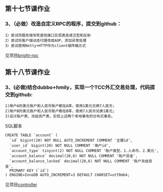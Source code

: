 ## 第十七节课作业
### 3、（必做）改造自定义RPC的程序，提交到github：
    1）尝试将服务端写死查找接口实现类变成泛型和反射
    2）尝试将客户端动态代理改成AOP，添加异常处理
    3）尝试使用Netty+HTTP作为client端传输方式

见项目[bright-rpc](./../bright-rpc)

## 第十八节课作业
### 3、(必做)结合dubbo+hmily，实现一个TCC外汇交易处理，代码提交到github:
    1)用户A的美元账户和人民币账户都在A库，使用1美元兑换7人民币;
    2)用户B的美元账户和人民币账户都在B库，使用7人民币兑换1美元;
    3)设计账户表，冻结资产表，实现上述两个本地事务的分布式事务。

SQL脚本
```mysql
CREATE TABLE `account` (
  `id` bigint(20) NOT NULL AUTO_INCREMENT COMMENT '主键id',
  `user_id` bigint(20) NOT NULL COMMENT '用户id',
  `account_type` tinyint(2) NOT NULL COMMENT '账户类型，1.人命币，2.美元',
  `account_balance` decimal(20,6) NOT NULL COMMENT '账户资金',
  `account_balance_locked` decimal(20,6) NOT NULL COMMENT '账户冻结资金',
  PRIMARY KEY (`id`)
) ENGINE=InnoDB AUTO_INCREMENT=3 DEFAULT CHARSET=utf8mb4;
```
见项目[controller](./hmily-dubbo-demo/hmily-dubbo-demo-account-a/src/main/java/io/github/brightloong/account/a/controller/AccountController.java)
